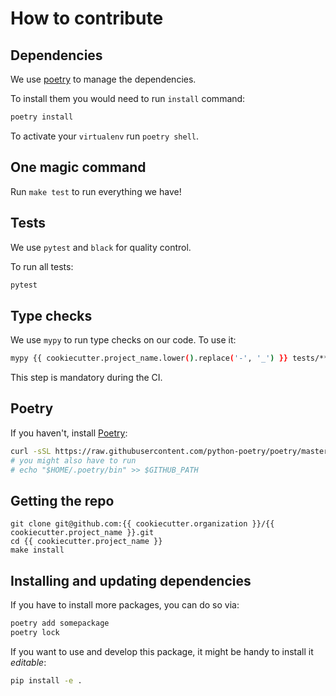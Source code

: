 # How to contribute


## Dependencies

We use [poetry](https://github.com/python-poetry/poetry) to manage the dependencies.

To install them you would need to run `install` command:

```bash
poetry install
```

To activate your `virtualenv` run `poetry shell`.


## One magic command

Run `make test` to run everything we have!


## Tests

We use `pytest` and `black` for quality control.

To run all tests:

```bash
pytest
```

## Type checks

We use `mypy` to run type checks on our code.
To use it:

```bash
mypy {{ cookiecutter.project_name.lower().replace('-', '_') }} tests/**/*.py
```

This step is mandatory during the CI.

## Poetry
If you haven't, install [Poetry](https://python-poetry.org/docs/cli/):
```bash
curl -sSL https://raw.githubusercontent.com/python-poetry/poetry/master/get-poetry.py | python -
# you might also have to run
# echo "$HOME/.poetry/bin" >> $GITHUB_PATH
```


## Getting the repo
```
git clone git@github.com:{{ cookiecutter.organization }}/{{ cookiecutter.project_name }}.git
cd {{ cookiecutter.project_name }}
make install
```


## Installing and updating dependencies 
If you have to install more packages, you can do so via:
```bash
poetry add somepackage
poetry lock
```

If you want to use and develop this package, it might be handy to install it _editable_:
```bash
pip install -e .
```
